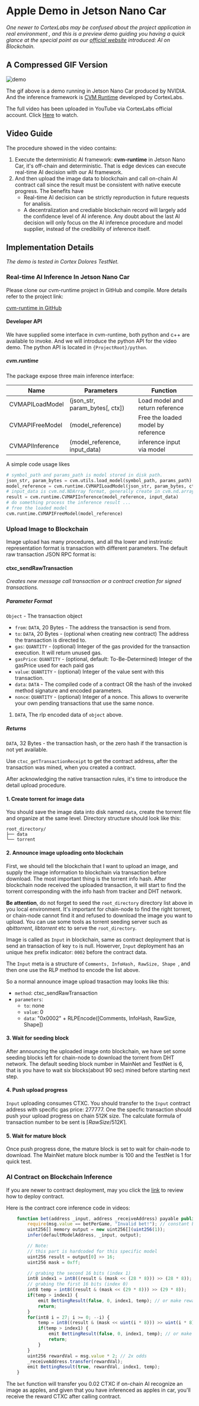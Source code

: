 # Apple Demo in Jetson Nano Car

*One newer to CortexLabs may be confused about the project application in real environment , and this is a preview demo guiding you having a quick glance at the special point as our [official website](www.cortexlabs.ai) introduced: AI on Blockchain.*

## A Compressed GIF Version

![demo](cvm/demo/demo.gif)



The gif above is a demo running in Jetson Nano Car produced by NVIDIA. And the inference framework is [CVM Runtime](https://github.com/CortexFoundation/cvm-runtime) developed by CortexLabs.

The full video has been uploaded in YouTube via CortexLabs official account. Click [Here](https://youtu.be/88c-446s9JE) to watch.

## Video Guide

The procedure showed in the video contains:

1. Execute the deterministic AI framework: **cvm-runtime** in Jetson Nano Car, it's off-chain and deterministic. That is  edge devices can execute real-time AI decision with our AI framework.
2. And then upload the image data to blockchain and call on-chain AI contract call since the result must be consistent with native execute progress. The benefits have
   - Real-time AI decision can be strictly reproduction in future requests for analisis.
   - A decentralization and crediable blockchain record will largely add the confidence level of AI inference. Any doubt about the last AI decision will only focus on the AI inference procedure and model supplier, instead of the credibility of inference itself.

## Implementation Details

*The demo is tested in Cortex Dolores TestNet.*

### Real-time AI Inference In Jetson Nano Car

Please clone our cvm-runtime project in GitHub and compile. More details refer to the project link:

[cvm-runtime in GitHub](https://github.com/CortexFoundation/cvm-runtime)

#### Developer API

We have supplied some interface in cvm-runtime, both python and c++ are available to invoke. And we will introduce the python API for the video demo. The python API is located in `{ProjectRoot}/python`.

##### cvm.runtime

The package expose three main inference interface: 

| Name            | Parameters                     | Function                           |
| --------------- | ------------------------------ | ---------------------------------- |
| CVMAPILoadModel | (json_str, param_bytes[, ctx]) | Load model and return reference    |
| CVMAPIFreeModel | (model_reference)              | Free the loaded model by reference |
| CVMAPIInference | (model_reference, input_data)  | inference input via model          |

A simple code usage likes

```python
# symbol_path and params_path is model stored in disk path.
json_str, param_bytes = cvm.utils.load_model(symbol_path, params_path)
model_reference = cvm.runtime.CVMAPILoadModel(json_str, param_bytes, ctx=cvm.gpu())
# input_data is cvm.nd.NDArray format, generally create in cvm.nd.array(numpy_data)
result = cvm.runtime.CVMAPIInference(model_reference, input_data)
# do something process the inference result ...
# free the loaded model
cvm.runtime.CVMAPIFreeModel(model_reference)
```

### Upload Image to Blockchain

Image upload has many procedures, and all tha lower and instrinstic representation format is transaction with different parameters. The default raw transaction JSON RPC format is:

#### ctxc_sendRawTransaction

*Creates new message call transaction or a contract creation for signed transactions.*

##### Parameter Format

`Object` - The transaction object

- `from`: `DATA`, 20 Bytes - The address the transaction is send from.
- `to`: `DATA`, 20 Bytes - (optional when creating new contract) The address the transaction is directed to.
- `gas`: `QUANTITY` - (optional) Integer of the gas provided for the transaction execution. It will return unused gas.
- `gasPrice`: `QUANTITY` - (optional, default: To-Be-Determined) Integer of the gasPrice used for each paid gas
- `value`: `QUANTITY` - (optional) Integer of the value sent with this transaction.
- `data`: `DATA` - The compiled code of a contract OR the hash of the invoked method signature and encoded parameters.
- `nonce`: `QUANTITY` - (optional) Integer of a nonce. This allows to overwrite your own pending transactions that use the same nonce.

1. `DATA`, The rlp encoded data of `object` above. 

##### Returns

`DATA`, 32 Bytes - the transaction hash, or the zero hash if the transaction is not yet available.

Use `ctxc_getTransactionReceipt` to get the contract address, after the transaction was mined, when you created a contract.

After acknowledging the native transaction rules, it's time to introduce the detail upload procedure.

#### 1. Create torrent for image data

You should save the image data into disk named `data`, create the torrent file and organize at the same level. Directory structure should look like this:

```
root_directory/
├── data
└── torrent
```

#### 2. Announce image uploading onto blockchain

First, we should tell the blockchain that I want to upload an image, and supply the image information to blockchain via transaction before download. The most important thing is the torrent info hash. After blockchain node received the uploaded transaction, it will start to find the torrent corresponding with the info hash from tracker and DHT network. 

**Be attention**, do not forget to seed the `root_directory` directory list above in you local environment. It's important for chain-node to find the right torrent, or chain-node cannot find it and refused to download the image you want to upload. You can use some tools as torrent seeding server such as *qbittorrent*, *libtorrent* etc to serve the `root_directory`.

Image is called as `Input` in blockchain, same as contract deployment that is send an transaction of key `to` is null. Howerver, `Input` deployment has an unique hex prefix indicator: `0002` before the contract data.

The `Input` meta is a structure of `Comments, InfoHash, RawSize, Shape `, and then one use the RLP method to encode the list above. 

So a normal announce image upload trasaction may looks like this:

- `method`: ctxc_sendRawTransaction
- `parameters`: 
  - `to`: none
  - `value`: 0
  - `data`: "0x0002" + RLPEncode([Comments, InfoHash, RawSize, Shape])

#### 3. Wait for seeding block

After announcing the uploaded image onto blockchain, we have set some seeding blocks left for chain-node to download the torrent from DHT network. The default seeding block number in MainNet and TestNet is 6, that is you have to wait six blocks(about 90 sec) mined before starting next step.

#### 4. Push upload progress

`Input` uploading consumes CTXC. You should transfer to the `Input` contract address with specific gas price: 277777. One the specfic transaction should push your upload progress on chain 512K size. The calculate formula of transaction number to be sent is $\lceil RawSize / 512K \rceil$.

#### 5. Wait for mature block

Once push progress done, the mature block is set to wait for chain-node to download. The MainNet mature block number is 100 and the TestNet is 1 for quick test. 

### AI Contract on Blockchain Inference

If you are newer to contract deployment, may you click the [link](ai-contracts.md) to review how to deploy contract.

Here is the contract core inference code in videos: 

```javascript
    function bet(address _input, address _receiveAddress) payable public {
        require(msg.value == betPerGame, "Invalid bet!"); // constant betting amount
        uint256[] memory output = new uint256[](uint256(1));
        infer(defaultModelAddress, _input, output);

        // Note:
        // this part is hardcoded for this specific model
        uint256 result = output[0] >> 16;
        uint256 mask = 0xff;

        // grabing the second 16 bits (index 1)
        int8 index1 = int8((result & (mask << (28 * 8))) >> (28 * 8));
        // grabing the first 16 bits (index 0)
        int8 temp = int8((result & (mask << (29 * 8))) >> (29 * 8));
        if(temp > index1) {
            emit BettingResult(false, 0, index1, temp); // or make reward negative
            return;
        }
        for(int8 i = 27; i >= 0; --i) {
            temp = int8((result & (mask << uint(i * 8))) >> uint(i * 8));
            if(temp > index1) {
                emit BettingResult(false, 0, index1, temp); // or make reward negative
                return;
            }
        }
        uint256 rewardVal = msg.value * 2; // 2x odds
        _receiveAddress.transfer(rewardVal);
        emit BettingResult(true, rewardVal, index1, temp);
    }
```

The `bet` function will transfer you 0.02 CTXC if on-chain AI recognize an image as apples, and given that you have inferenced as apples in car, you'll receive the reward CTXC after calling contract.